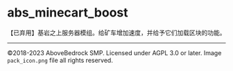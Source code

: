 # abs_minecart_boost

【已弃用】基岩之上服务器模组。给矿车增加速度，并给予它们加载区块的功能。

---

©2018-2023 AboveBedrock SMP. Licensed under AGPL 3.0 or later. Image `pack_icon.png` file all rights reserved.
